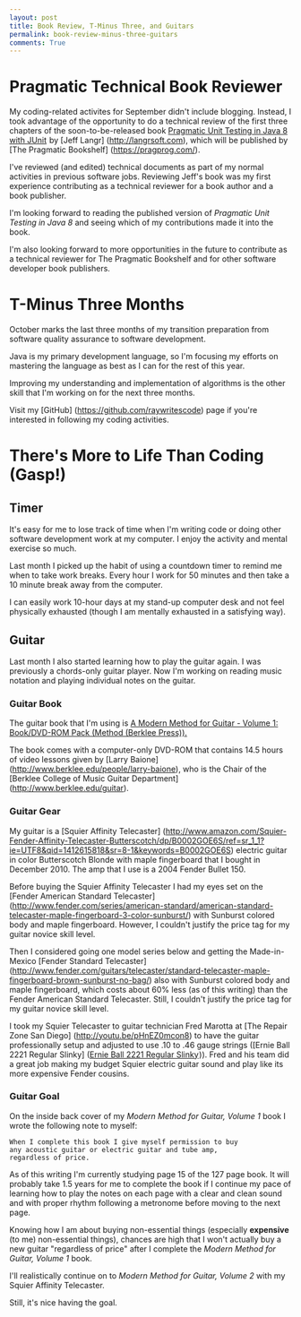 ```yaml
---
layout: post
title: Book Review, T-Minus Three, and Guitars 
permalink: book-review-minus-three-guitars
comments: True
---
```


# Pragmatic Technical Book Reviewer

My coding-related activites for September didn't include blogging. Instead, I took advantage of the opportunity to do a technical review of the first three chapters of the soon-to-be-released book <a href="http://www.amazon.com/gp/product/1941222595/ref=as_li_tl?ie=UTF8&camp=1789&creative=9325&creativeASIN=1941222595&linkCode=as2&tag=6767151-20&linkId=LXNM7CYPH34Z7PD7">Pragmatic Unit Testing in Java 8 with JUnit</a><img src="http://ir-na.amazon-adsystem.com/e/ir?t=6767151-20&l=as2&o=1&a=1941222595" width="1" height="1" border="0" alt="" style="border:none !important; margin:0px !important;" />
 by [Jeff Langr] (http://langrsoft.com), which will be published by [The Pragmatic Bookshelf] (https://pragprog.com/).

I've reviewed (and edited) technical documents as part of my normal activities in previous software jobs. Reviewing Jeff's book was my first experience contributing as a technical reviewer for a book author and a book publisher. 

I'm looking forward to reading the published version of *Pragmatic Unit Testing in Java 8* and seeing which of my contributions made it into the book. 

I'm also looking forward to more opportunities in the future to contribute as a technical reviewer for The Pragmatic Bookshelf and for other software developer book publishers.

# T-Minus Three Months

October marks the last three months of my transition preparation from software quality assurance to software development. 

Java is my primary development language, so I'm focusing my efforts on mastering the language as best as I can for the rest of this year. 

Improving my understanding and implementation of algorithms is the other skill that I'm working on for the next three months.

Visit my [GitHub] (https://github.com/raywritescode) page if you're interested in following my coding activities.

# There's More to Life Than Coding (Gasp!)

## Timer

It's easy for me to lose track of time when I'm writing code or doing other software development work at my computer. I enjoy the activity and mental exercise so much. 

Last month I picked up the habit of using a countdown timer to remind me when to take work breaks. Every hour I work for 50 minutes and then take a 10 minute break away from the computer. 

I can easily work 10-hour days at my stand-up computer desk and not feel physically exhausted (though I am mentally exhausted in a satisfying way).

## Guitar

Last month I also started learning how to play the guitar again. I was previously a chords-only guitar player. Now I'm working on reading music notation and playing individual notes on the guitar.

### Guitar Book 

The guitar book that I'm using is <a href="http://www.amazon.com/gp/product/0876390696/ref=as_li_tl?ie=UTF8&camp=1789&creative=9325&creativeASIN=0876390696&linkCode=as2&tag=6767151-20&linkId=OAFCWCSLVG66T3AN">A Modern Method for Guitar - Volume 1: Book/DVD-ROM Pack (Method (Berklee Press)).</a><img src="http://ir-na.amazon-adsystem.com/e/ir?t=6767151-20&l=as2&o=1&a=0876390696" width="1" height="1" border="0" alt="" style="border:none !important; margin:0px !important;"/>

The book comes with a computer-only DVD-ROM that contains 14.5 hours of video lessons given by [Larry Baione] (http://www.berklee.edu/people/larry-baione), who is the Chair of the [Berklee College of Music Guitar Department] (http://www.berklee.edu/guitar).

### Guitar Gear

My guitar is a [Squier Affinity Telecaster] (http://www.amazon.com/Squier-Fender-Affinity-Telecaster-Butterscotch/dp/B0002GOE6S/ref=sr_1_1?ie=UTF8&qid=1412615818&sr=8-1&keywords=B0002GOE6S) electric guitar in color Butterscotch Blonde with maple fingerboard that I bought in December 2010. The amp that I use is a 2004 Fender Bullet 150.

Before buying the Squier Affinity Telecaster I had my eyes set on the [Fender American Standard Telecaster] (http://www.fender.com/series/american-standard/american-standard-telecaster-maple-fingerboard-3-color-sunburst/) with Sunburst colored body and maple fingerboard. However, I couldn't justify the price tag for my guitar novice skill level.

Then I considered going one model series below and getting the Made-in-Mexico [Fender Standard Telecaster] (http://www.fender.com/guitars/telecaster/standard-telecaster-maple-fingerboard-brown-sunburst-no-bag/) also with Sunburst colored body and maple fingerboard, which costs about 60% less (as of this writing) than the Fender American Standard Telecaster. Still, I couldn't justify the price tag for my guitar novice skill level.

I took my Squier Telecaster to guitar technician Fred Marotta at [The Repair Zone San Diego] (http://youtu.be/pHnEZ0mcon8) to have the guitar professionally setup and adjusted to use .10 to .46 gauge strings ([Ernie Ball 2221 Regular Slinky] (<a href="http://www.amazon.com/gp/product/B0002M6CVC/ref=as_li_tl?ie=UTF8&camp=1789&creative=9325&creativeASIN=B0002M6CVC&linkCode=as2&tag=6767151-20&linkId=M4PLQB454SHQLKZ3">Ernie Ball 2221 Regular Slinky</a><img src="http://ir-na.amazon-adsystem.com/e/ir?t=6767151-20&l=as2&o=1&a=B0002M6CVC" width="1" height="1" border="0" alt="" style="border:none !important; margin:0px !important;" />)). Fred and his team did a great job making my budget Squier electric guitar sound and play like its more expensive Fender cousins.

### Guitar Goal

On the inside back cover of my *Modern Method for Guitar, Volume 1* book I wrote the following note to myself:

    When I complete this book I give myself permission to buy
    any acoustic guitar or electric guitar and tube amp, 
    regardless of price.   

As of this writing I'm currently studying page 15 of the 127 page book. It will probably take 1.5 years for me to complete the book if I continue my pace of learning how to play the notes on each page with a clear and clean sound and with proper rhythm following a metronome before moving to the next page.

Knowing how I am about buying non-essential things (especially **expensive** (to me) non-essential things), chances are high that I won't actually buy a new guitar "regardless of price" after I complete the *Modern Method for Guitar, Volume 1* book.

I'll realistically continue on to *Modern Method for Guitar, Volume 2* with my Squier Affinity Telecaster.

Still, it's nice having the goal.
